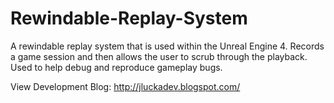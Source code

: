 # Rewindable-Replay-System
A rewindable replay system that is used within the Unreal Engine 4. Records a game session and then allows the user to scrub through the playback. Used to help debug and reproduce gameplay bugs.

View Development Blog: http://jluckadev.blogspot.com/
